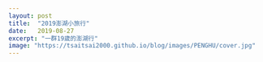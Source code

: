```yaml
---
layout: post
title:  "2019澎湖小旅行"
date:   2019-08-27
excerpt: "一群19歲的澎湖行"
image: "https://tsaitsai2000.github.io/blog/images/PENGHU/cover.jpg"
---
```

